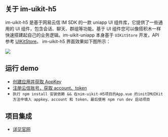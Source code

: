 ## 关于 im-uikit-h5

im-uikit-h5 是基于网易云信 IM SDK 的一款 uniapp UI 组件库，它提供了一些通用的 UI 组件，包含会话、聊天、群组等功能。基于 UI 组件您可以像搭积木一样快速搭建起自己的业务逻辑。im-uikit-uniapp 本身基于 `UIKitStore` 开发，API 参考 [UIKitStore](https://doc.yunxin.163.com/messaging2/references/web/typedoc//IMUIKit/Latest/modules.html)。
im-uikit-h5 界面效果如下图所示：

<img src="https://yx-web-nosdn.netease.im/common/ca3caa267f692e518d391f07e805aac9/image.png">

## 运行 demo

- [创建应用并获取 AppKey](https://doc.yunxin.163.com/console/docs/TIzMDE4NTA?platform=console)
- [注册云信账号，获取 account、token](https://doc.yunxin.163.com/messaging/docs/DQ3Nzk1MTY?platform=server)
- `执行 npm install 安装依赖 && 在nim-uikit-H5项目的App.vue 的initIMUIKit方法中填入 appkey、account 和 token，最后使用 npm run dev 启动项目`

## 项目集成

- [详见官网](https://doc.yunxin.163.com/messaging-uikit/concept?platform=client)

